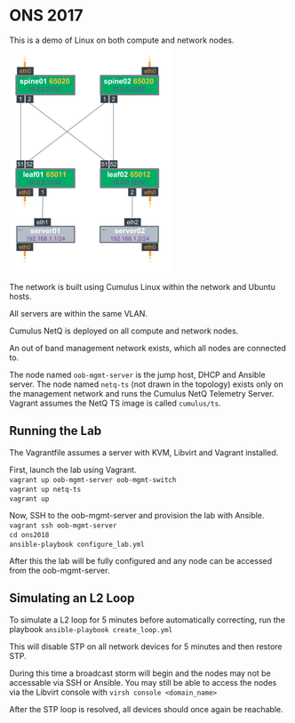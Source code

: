 # ONS 2017
This is a demo of Linux on both compute and network nodes. 
![Clos Topology](https://github.com/plumbis/ons2018/blob/master/ons2018.png "Clos Topology")

The network is built using Cumulus Linux within the network and Ubuntu hosts.

All servers are within the same VLAN. 

Cumulus NetQ is deployed on all compute and network nodes. 

An out of band management network exists, which all nodes are connected to. 

The node named `oob-mgmt-server` is the jump host, DHCP and Ansible server.
The node named `netq-ts` (not drawn in the topology) exists only on the management network and runs the Cumulus NetQ Telemetry Server. Vagrant assumes the NetQ TS image is called `cumulus/ts`. 

## Running the Lab
The Vagrantfile assumes a server with KVM, Libvirt and Vagrant installed.

First, launch the lab using Vagrant.  
`vagrant up oob-mgmt-server oob-mgmt-switch`  
`vagrant up netq-ts`  
`vagrant up`  

Now, SSH to the oob-mgmt-server and provision the lab with Ansible.  
`vagrant ssh oob-mgmt-server`  
`cd ons2018`  
`ansible-playbook configure_lab.yml`  

After this the lab will be fully configured and any node can be accessed from the oob-mgmt-server.

## Simulating an L2 Loop
To simulate a L2 loop for 5 minutes before automatically correcting, run the playbook 
`ansible-playbook create_loop.yml`  

This will disable STP on all network devices for 5 minutes and then restore STP. 

During this time a broadcast storm will begin and the nodes may not be accessable via SSH or Ansible. You may still be able to access the nodes via the Libvirt console with `virsh console <domain_name>`  

After the STP loop is resolved, all devices should once again be reachable. 
